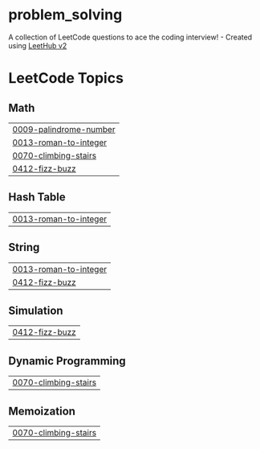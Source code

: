 # problem_solving
A collection of LeetCode questions to ace the coding interview! - Created using [LeetHub v2](https://github.com/arunbhardwaj/LeetHub-2.0)

<!---LeetCode Topics Start-->
# LeetCode Topics
## Math
|  |
| ------- |
| [0009-palindrome-number](https://github.com/EmanMohamed7612/problem_solving/tree/master/0009-palindrome-number) |
| [0013-roman-to-integer](https://github.com/EmanMohamed7612/problem_solving/tree/master/0013-roman-to-integer) |
| [0070-climbing-stairs](https://github.com/EmanMohamed7612/problem_solving/tree/master/0070-climbing-stairs) |
| [0412-fizz-buzz](https://github.com/EmanMohamed7612/problem_solving/tree/master/0412-fizz-buzz) |
## Hash Table
|  |
| ------- |
| [0013-roman-to-integer](https://github.com/EmanMohamed7612/problem_solving/tree/master/0013-roman-to-integer) |
## String
|  |
| ------- |
| [0013-roman-to-integer](https://github.com/EmanMohamed7612/problem_solving/tree/master/0013-roman-to-integer) |
| [0412-fizz-buzz](https://github.com/EmanMohamed7612/problem_solving/tree/master/0412-fizz-buzz) |
## Simulation
|  |
| ------- |
| [0412-fizz-buzz](https://github.com/EmanMohamed7612/problem_solving/tree/master/0412-fizz-buzz) |
## Dynamic Programming
|  |
| ------- |
| [0070-climbing-stairs](https://github.com/EmanMohamed7612/problem_solving/tree/master/0070-climbing-stairs) |
## Memoization
|  |
| ------- |
| [0070-climbing-stairs](https://github.com/EmanMohamed7612/problem_solving/tree/master/0070-climbing-stairs) |
<!---LeetCode Topics End-->